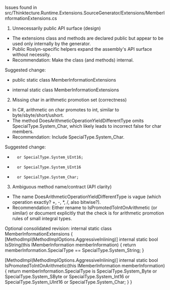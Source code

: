Issues found in src/Thinktecture.Runtime.Extensions.SourceGenerator/Extensions/MemberInformationExtensions.cs

1) Unnecessarily public API surface (design)
- The extensions class and methods are declared public but appear to be used only internally by the generator.
- Public Roslyn-specific helpers expand the assembly&#39;s API surface without necessity.
- Recommendation: Make the class (and methods) internal.

Suggested change:
- public static class MemberInformationExtensions
+ internal static class MemberInformationExtensions

2) Missing char in arithmetic promotion set (correctness)
- In C#, arithmetic on char promotes to int, similar to byte/sbyte/short/ushort.
- The method DoesArithmeticOperationYieldDifferentType omits SpecialType.System_Char, which likely leads to incorrect false for char members.
- Recommendation: Include SpecialType.System_Char.

Suggested change:
-       or SpecialType.System_UInt16;
+       or SpecialType.System_UInt16
+       or SpecialType.System_Char;

3) Ambiguous method name/contract (API clarity)
- The name DoesArithmeticOperationYieldDifferentType is vague (which operation exactly? +, -, *, /, also bitwise?).
- Recommendation: Either rename to IsPromotedToIntOnArithmetic (or similar) or document explicitly that the check is for arithmetic promotion rules of small integral types.

Optional consolidated revision:
internal static class MemberInformationExtensions
{
   [MethodImpl(MethodImplOptions.AggressiveInlining)]
   internal static bool IsString(this IMemberInformation memberInformation)
   {
      return memberInformation.SpecialType == SpecialType.System_String;
   }

   [MethodImpl(MethodImplOptions.AggressiveInlining)]
   internal static bool IsPromotedToIntOnArithmetic(this IMemberInformation memberInformation)
   {
      return memberInformation.SpecialType
                is SpecialType.System_Byte
                or SpecialType.System_SByte
                or SpecialType.System_Int16
                or SpecialType.System_UInt16
                or SpecialType.System_Char;
   }
}
